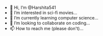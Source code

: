 - 👋 Hi, I’m @Harshita541
- 👀 I’m interested in sci-fi movies...
- 🌱 I’m currently learning computer science...
- 💞️ I’m looking to collaborate on coding...
- 📫 How to reach me (please don't)...

<!---
Harshita541/Harshita541 is a ✨ special ✨ repository because its `README.md` (this file) appears on your GitHub profile.
You can click the Preview link to take a look at your changes.
--->
